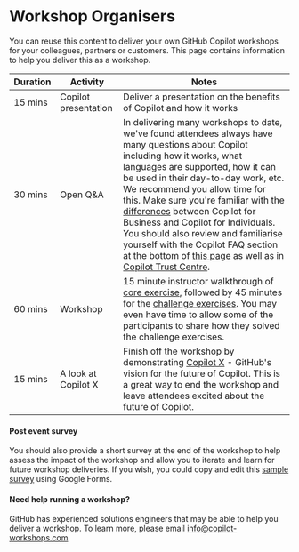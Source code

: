 # Workshop Organisers

You can reuse this content to deliver your own GitHub Copilot workshops for your colleagues, partners or customers. This page contains information to help you deliver this as a workshop.


Duration | Activity | Notes
--- | --- | ---
15 mins | Copilot presentation | Deliver a presentation on the benefits of Copilot and how it works
30 mins | Open Q&A | In delivering many workshops to date, we've found attendees always have many questions about Copilot including how it works, what languages are supported, how it can be used in their day-to-day work, etc. We recommend you allow time for this. Make sure you're familiar with the [differences](https://github.com/features/copilot#pricing) between Copilot for Business and Copilot for Individuals. You should also review and familiarise yourself with the Copilot FAQ section at the bottom of [this page](https://github.com/features/copilot) as well as in [Copilot Trust Centre](https://resources.github.com/copilot-trust-center/).
60 mins | Workshop | 15 minute instructor walkthrough of [core exercise](<./2. core exercises.md>), followed by 45 minutes for the [challenge exercises](<./3. challenge exercises.md>). You may even have time to allow some of the participants to share how they solved the challenge exercises.
15 mins | A look at Copilot X | Finish off the workshop by demonstrating [Copilot X](https://gh.io/copilotx) - GitHub's vision for the future of Copilot. This is a great way to end the workshop and leave attendees excited about the future of Copilot.

#### Post event survey
You should also provide a short survey at the end of the workshop to help assess the impact of the workshop and allow you to iterate and learn for future workshop deliveries. If you wish, you could copy and edit this [sample survey](https://forms.gle/gq95Y18S4K7M9Jst8) using Google Forms.

#### Need help running a workshop?

GitHub has experienced solutions engineers that may be able to help you deliver a workshop. To learn more, please email info@copilot-workshops.com


